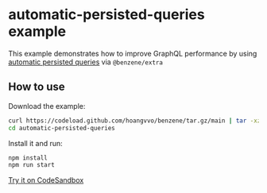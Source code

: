 # automatic-persisted-queries example

This example demonstrates how to improve GraphQL performance by using [automatic persisted queries](https://www.apollographql.com/docs/apollo-server/performance/apq/) via `@benzene/extra`

## How to use

Download the example:

```bash
curl https://codeload.github.com/hoangvvo/benzene/tar.gz/main | tar -xz --strip=2 benzene-main/examples/automatic-persisted-queries
cd automatic-persisted-queries
```

Install it and run:

```bash
npm install
npm run start
```

[Try it on CodeSandbox](https://codesandbox.io/s/github/hoangvvo/benzene/tree/main/examples/automatic-persisted-queries)
